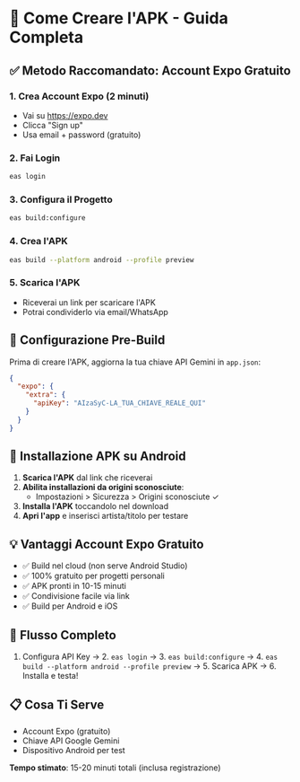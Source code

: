 # 🚀 Come Creare l'APK - Guida Completa

## ✅ Metodo Raccomandato: Account Expo Gratuito

### 1. Crea Account Expo (2 minuti)
- Vai su https://expo.dev
- Clicca "Sign up" 
- Usa email + password (gratuito)

### 2. Fai Login
```bash
eas login
```

### 3. Configura il Progetto
```bash
eas build:configure
```

### 4. Crea l'APK
```bash
eas build --platform android --profile preview
```

### 5. Scarica l'APK
- Riceverai un link per scaricare l'APK
- Potrai condividerlo via email/WhatsApp

## 🔧 Configurazione Pre-Build

Prima di creare l'APK, aggiorna la tua chiave API Gemini in `app.json`:

```json
{
  "expo": {
    "extra": {
      "apiKey": "AIzaSyC-LA_TUA_CHIAVE_REALE_QUI"
    }
  }
}
```

## 📱 Installazione APK su Android

1. **Scarica l'APK** dal link che riceverai
2. **Abilita installazioni da origini sconosciute**:
   - Impostazioni > Sicurezza > Origini sconosciute ✓
3. **Installa l'APK** toccandolo nel download
4. **Apri l'app** e inserisci artista/titolo per testare

## 💡 Vantaggi Account Expo Gratuito

- ✅ Build nel cloud (non serve Android Studio)
- ✅ 100% gratuito per progetti personali
- ✅ APK pronti in 10-15 minuti
- ✅ Condivisione facile via link
- ✅ Build per Android e iOS

## 🔄 Flusso Completo

1. Configura API Key → 2. `eas login` → 3. `eas build:configure` → 4. `eas build --platform android --profile preview` → 5. Scarica APK → 6. Installa e testa!

## 📋 Cosa Ti Serve

- Account Expo (gratuito)
- Chiave API Google Gemini
- Dispositivo Android per test

**Tempo stimato**: 15-20 minuti totali (inclusa registrazione)